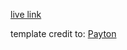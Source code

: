 [live link](https://michellechung099.github.io/Portfolio/)

template credit to: [Payton](https://github.com/paytonjewell)
